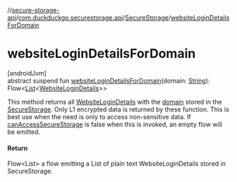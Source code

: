 //[secure-storage-api](../../../index.md)/[com.duckduckgo.securestorage.api](../index.md)/[SecureStorage](index.md)/[websiteLoginDetailsForDomain](website-login-details-for-domain.md)

# websiteLoginDetailsForDomain

[androidJvm]\
abstract suspend fun [websiteLoginDetailsForDomain](website-login-details-for-domain.md)(domain: [String](https://kotlinlang.org/api/latest/jvm/stdlib/kotlin/-string/index.html)): Flow&lt;[List](https://kotlinlang.org/api/latest/jvm/stdlib/kotlin.collections/-list/index.html)&lt;[WebsiteLoginDetails](../-website-login-details/index.md)&gt;&gt;

This method returns all [WebsiteLoginDetails](../-website-login-details/index.md) with the [domain](website-login-details-for-domain.md) stored in the [SecureStorage](index.md). Only L1 encrypted data is returned by these function. This is best use when the need is only to access non-sensitive data. If [canAccessSecureStorage](can-access-secure-storage.md) is false when this is invoked, an empty flow will be emitted.

#### Return

Flow<List<WebsiteLoginDetails>> a flow emitting a List of plain text WebsiteLoginDetails stored in SecureStorage.
